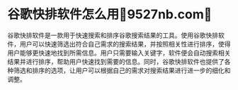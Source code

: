 # 谷歌快排软件怎么用🥇9527nb.com🥇

谷歌快排软件是一款用于快速搜索和排序谷歌搜索结果的工具。使用谷歌快排软件，用户可以快速筛选出符合自己需求的搜索结果，并按照相关性进行排序，使得用户能够更快速地找到所需信息。用户只需要输入关键字，软件便会自动搜索相关结果并进行排序，帮助用户快速找到需要的信息。同时，谷歌快排软件也提供了各种筛选和排序的选项，让用户可以根据自己的需求对搜索结果进行进一步的细化和调整。
